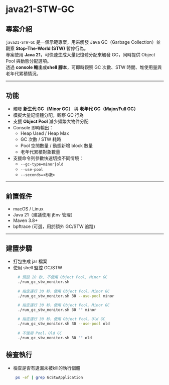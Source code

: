 # java21-STW-GC

## 專案介紹

`java21-STW-GC` 是一個示範專案，用來觸發 Java GC（Garbage Collection）並觀察 **Stop-The-World (STW)** 暫停行為。  
專案使用 **Java 21**，可快速生成大量記憶體分配來觸發 GC，同時提供 Object Pool 與動態分配選項。  
透過 **console 輸出**或**shell 腳本**，可即時觀察 GC 次數、STW 時間、堆使用量與老年代累積情況。

---

## 功能

- 觸發 **新生代 GC（Minor GC）** 與 **老年代 GC（Major/Full GC）**
- 模擬大量記憶體分配，觀察 GC 行為
- 支援 **Object Pool** 減少頻繁大物件分配
- Console 即時輸出：
    - Heap Used / Heap Max
    - GC 次數 / STW 耗時
    - Pool 空閒數量 / 動態新增 block 數量
    - 老年代累積對象數量
- 支援命令列參數快速切換不同情境：
    - `--gc-type=minor|old`
    - `--use-pool`
    - `--seconds=<秒數>`

---

## 前置條件

- macOS / Linux
- Java 21（建議使用 jEnv 管理）
- Maven 3.8+
- bpftrace (可選，用於額外 GC/STW 追蹤)

---

## 建置步驟

- 打包生成 jar 檔案
- 使用 shell 監控 GC/STW
  ```bash
    # 預設 20 秒, 不使用 Object Pool, Minor GC
    ./run_gc_stw_monitor.sh
    
    # 指定運行 30 秒，使用 Object Pool，Minor GC
    ./run_gc_stw_monitor.sh 30 --use-pool minor
  
    # 指定運行 30 秒，使用 Object Pool，Minor GC
    ./run_gc_stw_monitor.sh 30 "" minor
    
    # 指定運行 30 秒，使用 Object Pool，Old GC
    ./run_gc_stw_monitor.sh 30 --use-pool old
    
    # 不使用 Pool，Old GC
    ./run_gc_stw_monitor.sh 30 "" old

  
## 檢查執行

- 檢查是否有遺漏未被kill的執行個體
  ```bash
   ps -ef | grep GcStwApplication